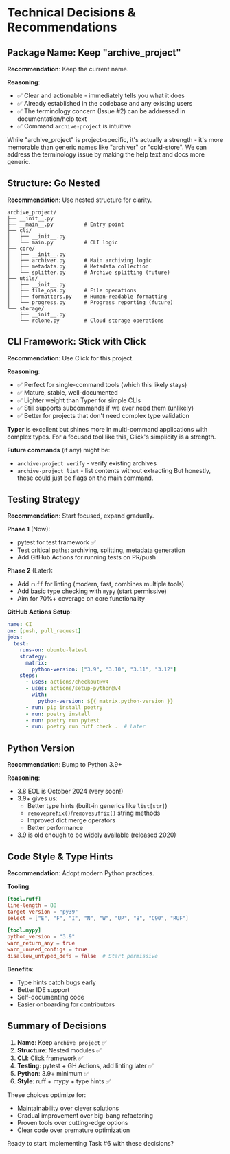 # Technical Decisions & Recommendations

## Package Name: Keep "archive_project"
**Recommendation**: Keep the current name.

**Reasoning**:
- ✅ Clear and actionable - immediately tells you what it does
- ✅ Already established in the codebase and any existing users
- ✅ The terminology concern (Issue #2) can be addressed in documentation/help text
- ✅ Command `archive-project` is intuitive

While "archive_project" is project-specific, it's actually a strength - it's more memorable than generic names like "archiver" or "cold-store". We can address the terminology issue by making the help text and docs more generic.

## Structure: Go Nested
**Recommendation**: Use nested structure for clarity.

```
archive_project/
├── __init__.py
├── __main__.py          # Entry point
├── cli/
│   ├── __init__.py
│   └── main.py          # CLI logic
├── core/
│   ├── __init__.py
│   ├── archiver.py      # Main archiving logic
│   ├── metadata.py      # Metadata collection
│   └── splitter.py      # Archive splitting (future)
├── utils/
│   ├── __init__.py
│   ├── file_ops.py      # File operations
│   ├── formatters.py    # Human-readable formatting
│   └── progress.py      # Progress reporting (future)
└── storage/
    ├── __init__.py
    └── rclone.py        # Cloud storage operations
```

## CLI Framework: Stick with Click
**Recommendation**: Use Click for this project.

**Reasoning**:
- ✅ Perfect for single-command tools (which this likely stays)
- ✅ Mature, stable, well-documented
- ✅ Lighter weight than Typer for simple CLIs
- ✅ Still supports subcommands if we ever need them (unlikely)
- ✅ Better for projects that don't need complex type validation

**Typer** is excellent but shines more in multi-command applications with complex types. For a focused tool like this, Click's simplicity is a strength.

**Future commands** (if any) might be:
- `archive-project verify` - verify existing archives
- `archive-project list` - list contents without extracting
But honestly, these could just be flags on the main command.

## Testing Strategy
**Recommendation**: Start focused, expand gradually.

**Phase 1** (Now):
- pytest for test framework ✅
- Test critical paths: archiving, splitting, metadata generation
- Add GitHub Actions for running tests on PR/push

**Phase 2** (Later):
- Add `ruff` for linting (modern, fast, combines multiple tools)
- Add basic type checking with `mypy` (start permissive)
- Aim for 70%+ coverage on core functionality

**GitHub Actions Setup**:
```yaml
name: CI
on: [push, pull_request]
jobs:
  test:
    runs-on: ubuntu-latest
    strategy:
      matrix:
        python-version: ["3.9", "3.10", "3.11", "3.12"]
    steps:
      - uses: actions/checkout@v4
      - uses: actions/setup-python@v4
        with:
          python-version: ${{ matrix.python-version }}
      - run: pip install poetry
      - run: poetry install
      - run: poetry run pytest
      - run: poetry run ruff check .  # Later
```

## Python Version
**Recommendation**: Bump to Python 3.9+

**Reasoning**:
- 3.8 EOL is October 2024 (very soon!)
- 3.9+ gives us:
  - Better type hints (built-in generics like `list[str]`)
  - `removeprefix()`/`removesuffix()` string methods
  - Improved dict merge operators
  - Better performance
- 3.9 is old enough to be widely available (released 2020)

## Code Style & Type Hints
**Recommendation**: Adopt modern Python practices.

**Tooling**:
```toml
[tool.ruff]
line-length = 88
target-version = "py39"
select = ["E", "F", "I", "N", "W", "UP", "B", "C90", "RUF"]

[tool.mypy]
python_version = "3.9"
warn_return_any = true
warn_unused_configs = true
disallow_untyped_defs = false  # Start permissive
```

**Benefits**:
- Type hints catch bugs early
- Better IDE support
- Self-documenting code
- Easier onboarding for contributors

## Summary of Decisions

1. **Name**: Keep `archive_project` ✅
2. **Structure**: Nested modules ✅
3. **CLI**: Click framework ✅
4. **Testing**: pytest + GH Actions, add linting later ✅
5. **Python**: 3.9+ minimum ✅
6. **Style**: ruff + mypy + type hints ✅

These choices optimize for:
- Maintainability over clever solutions
- Gradual improvement over big-bang refactoring
- Proven tools over cutting-edge options
- Clear code over premature optimization

Ready to start implementing Task #6 with these decisions?